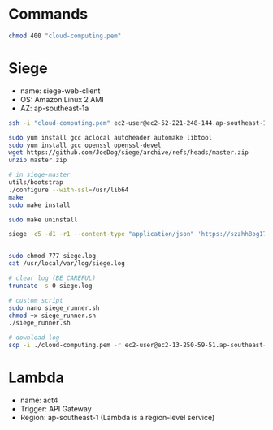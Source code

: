 # Commands
```bash
chmod 400 "cloud-computing.pem"
```

# Siege
- name: siege-web-client
- OS: Amazon Linux 2 AMI
- AZ: ap-southeast-1a
```bash
ssh -i "cloud-computing.pem" ec2-user@ec2-52-221-248-144.ap-southeast-1.compute.amazonaws.com

sudo yum install gcc aclocal autoheader automake libtool
sudo yum install gcc openssl openssl-devel
wget https://github.com/JoeDog/siege/archive/refs/heads/master.zip
unzip master.zip

# in siege-master
utils/bootstrap
./configure --with-ssl=/usr/lib64
make
sudo make install

sudo make uninstall

siege -c5 -d1 -r1 --content-type "application/json" 'https://szzhh8og17.execute-api.ap-southeast-1.amazonaws.com/default/act4 POST {"a": "1", "b": 1, "op": "+"}' -l


sudo chmod 777 siege.log
cat /usr/local/var/log/siege.log

# clear log (BE CAREFUL)
truncate -s 0 siege.log

# custom script
sudo nano siege_runner.sh
chmod +x siege_runner.sh
./siege_runner.sh

# download log
scp -i ./cloud-computing.pem -r ec2-user@ec2-13-250-59-51.ap-southeast-1.compute.amazonaws.com:/usr/local/var/log/siege.log ./siege.log
```

# Lambda
- name: act4
- Trigger: API Gateway
- Region: ap-southeast-1 (Lambda is a region-level service)

